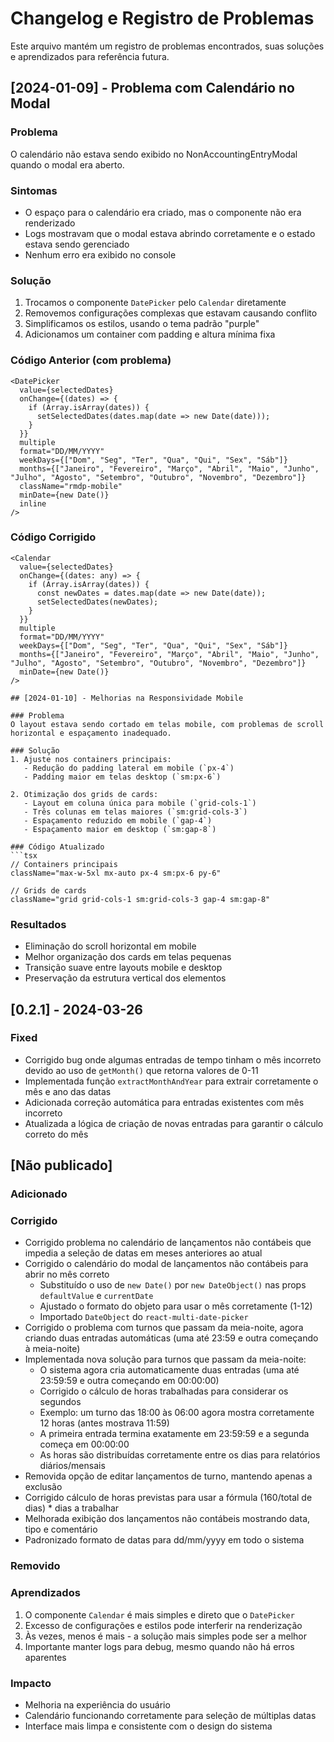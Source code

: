 # Changelog e Registro de Problemas

Este arquivo mantém um registro de problemas encontrados, suas soluções e aprendizados para referência futura.

## [2024-01-09] - Problema com Calendário no Modal

### Problema
O calendário não estava sendo exibido no NonAccountingEntryModal quando o modal era aberto.

### Sintomas
- O espaço para o calendário era criado, mas o componente não era renderizado
- Logs mostravam que o modal estava abrindo corretamente e o estado estava sendo gerenciado
- Nenhum erro era exibido no console

### Solução
1. Trocamos o componente `DatePicker` pelo `Calendar` diretamente
2. Removemos configurações complexas que estavam causando conflito
3. Simplificamos os estilos, usando o tema padrão "purple"
4. Adicionamos um container com padding e altura mínima fixa

### Código Anterior (com problema)
```tsx
<DatePicker
  value={selectedDates}
  onChange={(dates) => {
    if (Array.isArray(dates)) {
      setSelectedDates(dates.map(date => new Date(date)));
    }
  }}
  multiple
  format="DD/MM/YYYY"
  weekDays={["Dom", "Seg", "Ter", "Qua", "Qui", "Sex", "Sáb"]}
  months={["Janeiro", "Fevereiro", "Março", "Abril", "Maio", "Junho", "Julho", "Agosto", "Setembro", "Outubro", "Novembro", "Dezembro"]}
  className="rmdp-mobile"
  minDate={new Date()}
  inline
/>
```

### Código Corrigido
```tsx
<Calendar
  value={selectedDates}
  onChange={(dates: any) => {
    if (Array.isArray(dates)) {
      const newDates = dates.map(date => new Date(date));
      setSelectedDates(newDates);
    }
  }}
  multiple
  format="DD/MM/YYYY"
  weekDays={["Dom", "Seg", "Ter", "Qua", "Qui", "Sex", "Sáb"]}
  months={["Janeiro", "Fevereiro", "Março", "Abril", "Maio", "Junho", "Julho", "Agosto", "Setembro", "Outubro", "Novembro", "Dezembro"]}
  minDate={new Date()}
/>

## [2024-01-10] - Melhorias na Responsividade Mobile

### Problema
O layout estava sendo cortado em telas mobile, com problemas de scroll horizontal e espaçamento inadequado.

### Solução
1. Ajuste nos containers principais:
   - Redução do padding lateral em mobile (`px-4`)
   - Padding maior em telas desktop (`sm:px-6`)

2. Otimização dos grids de cards:
   - Layout em coluna única para mobile (`grid-cols-1`)
   - Três colunas em telas maiores (`sm:grid-cols-3`)
   - Espaçamento reduzido em mobile (`gap-4`)
   - Espaçamento maior em desktop (`sm:gap-8`)

### Código Atualizado
```tsx
// Containers principais
className="max-w-5xl mx-auto px-4 sm:px-6 py-6"

// Grids de cards
className="grid grid-cols-1 sm:grid-cols-3 gap-4 sm:gap-8"
```

### Resultados
- Eliminação do scroll horizontal em mobile
- Melhor organização dos cards em telas pequenas
- Transição suave entre layouts mobile e desktop
- Preservação da estrutura vertical dos elementos

## [0.2.1] - 2024-03-26

### Fixed
- Corrigido bug onde algumas entradas de tempo tinham o mês incorreto devido ao uso de `getMonth()` que retorna valores de 0-11
- Implementada função `extractMonthAndYear` para extrair corretamente o mês e ano das datas
- Adicionada correção automática para entradas existentes com mês incorreto
- Atualizada a lógica de criação de novas entradas para garantir o cálculo correto do mês

## [Não publicado]

### Adicionado

### Corrigido
- Corrigido problema no calendário de lançamentos não contábeis que impedia a seleção de datas em meses anteriores ao atual
- Corrigido o calendário do modal de lançamentos não contábeis para abrir no mês correto
  - Substituído o uso de `new Date()` por `new DateObject()` nas props `defaultValue` e `currentDate`
  - Ajustado o formato do objeto para usar o mês corretamente (1-12)
  - Importado `DateObject` do `react-multi-date-picker`
- Corrigido o problema com turnos que passam da meia-noite, agora criando duas entradas automáticas (uma até 23:59 e outra começando à meia-noite)
- Implementada nova solução para turnos que passam da meia-noite:
  - O sistema agora cria automaticamente duas entradas (uma até 23:59:59 e outra começando em 00:00:00)
  - Corrigido o cálculo de horas trabalhadas para considerar os segundos
  - Exemplo: um turno das 18:00 às 06:00 agora mostra corretamente 12 horas (antes mostrava 11:59)
  - A primeira entrada termina exatamente em 23:59:59 e a segunda começa em 00:00:00
  - As horas são distribuídas corretamente entre os dias para relatórios diários/mensais
- Removida opção de editar lançamentos de turno, mantendo apenas a exclusão
- Corrigido cálculo de horas previstas para usar a fórmula (160/total de dias) * dias a trabalhar
- Melhorada exibição dos lançamentos não contábeis mostrando data, tipo e comentário
- Padronizado formato de datas para dd/mm/yyyy em todo o sistema

### Removido

### Aprendizados
1. O componente `Calendar` é mais simples e direto que o `DatePicker`
2. Excesso de configurações e estilos pode interferir na renderização
3. Às vezes, menos é mais - a solução mais simples pode ser a melhor
4. Importante manter logs para debug, mesmo quando não há erros aparentes

### Impacto
- Melhoria na experiência do usuário
- Calendário funcionando corretamente para seleção de múltiplas datas
- Interface mais limpa e consistente com o design do sistema

